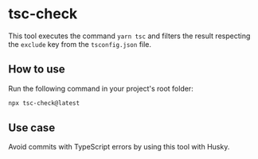 # tsc-check

This tool executes the command `yarn tsc` and filters the result respecting the `exclude` key from the `tsconfig.json` file.

## How to use

Run the following command in your project's root folder:

```bash
npx tsc-check@latest
```

## Use case

Avoid commits with TypeScript errors by using this tool with Husky.
